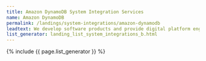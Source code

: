 ```yaml
---
title: Amazon DynamoDB System Integration Services
name: Amazon DynamoDB
permalink: /landings/system-integrations/amazon-dynamodb
leadtext: We develop software products and provide digital platform engineering services in across Australia, New Zeland and Asia
list_generator: landing_list_system_integrations_b.html
---
```

{% include {{ page.list_generator }} %}